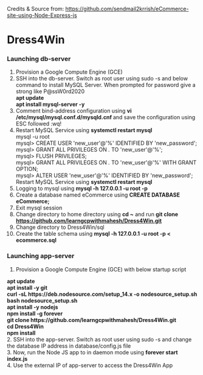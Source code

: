 Credits & Source from: https://github.com/sendmail2krrish/eCommerce-site-using-Node-Express-js

# Dress4Win

### Launching db-server
1. Provision a Google Compute Engine (GCE) <br/>
2. SSH into the db-server. Switch as root user using sudo -s and below command to install MySQL Server. When prompted for password give a strong like P@ssW0rd2020 <br/>
<b>apt update</b> <br/>
<b>apt install mysql-server -y</b> <br/>
3. Comment bind-address configuration using <b> vi /etc/mysql/mysql.conf.d/mysqld.cnf </b> and save the configuration using ESC followed :wq! <br/>
4. Restart MySQL Service using <b>systemctl restart mysql</b> <br/>
mysql -u root </b> <br/>
mysql> CREATE USER 'new_user'@'%' IDENTIFIED BY 'new_password'; </b> <br/>
mysql> GRANT ALL PRIVILEGES ON *.* TO 'new_user'@'%'; </b> <br/>
mysql> FLUSH PRIVILEGES; </b> <br/>
mysql> GRANT ALL PRIVILEGES ON *.* TO 'new_user'@'%' WITH GRANT OPTION; </b> <br/>
mysql> ALTER USER 'new_user'@'%' IDENTIFIED BY 'new_password'; </b> <br/>
Restart MySQL Service using <b>systemctl restart mysql</b> <br/>
6. Logging to mysql using <b>mysql -h 127.0.0.1 -u root -p</b>  <br/>
7. Create a database named eCommerce using <b>CREATE DATABASE eCommerce; </b> <br/>
8. Exit mysql session <br/>
9. Change directory to home directory using <b>cd ~</b> and run <b> git clone https://github.com/learngcpwithmahesh/Dress4Win.git </b>  <br/>
10. Change directory to Dress4Win/sql <br/>
11. Create the table schema using <b> mysql -h 127.0.0.1 -u root -p < ecommerce.sql </b> <br/>
 
### Launching app-server
1. Provision a Google Compute Engine (GCE) with below startup script <br/>
<b>
apt update <br/>
apt install -y git <br/>
curl -sL https://deb.nodesource.com/setup_14.x -o nodesource_setup.sh <br/>
bash nodesource_setup.sh <br/>
apt install -y nodejs <br/>
npm install -g forever <br/>
git clone https://github.com/learngcpwithmahesh/Dress4Win.git <br/>
cd Dress4Win <br/>
npm install <br/>
</b>
2. SSH into the app-server. Switch as root user using sudo -s and change the database IP address in database/config.js file <br/>
3. Now, run the Node JS app to in daemon mode using <b>forever start index.js </b> <br/>
4. Use the external IP of app-server to access the Dress4Win App <br/>
